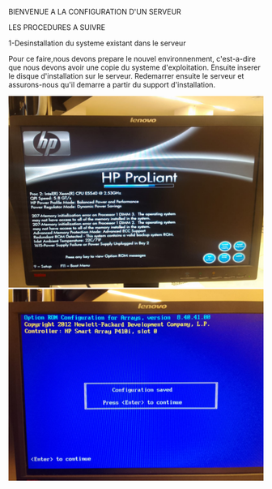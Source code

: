 
BIENVENUE A LA CONFIGURATION D'UN SERVEUR

LES PROCEDURES A SUIVRE


1-Desinstallation du systeme existant dans le serveur 


Pour ce faire,nous devons prepare le nouvel environnenment, c'est-a-dire que nous devons avoir une copie du systeme d'exploitation.
Ensuite inserer le disque d'installation sur le serveur. Redemarrer ensuite le serveur et assurons-nous qu'il demarre a partir du support d'installation.  


<img src="images/IMG-20230606-WA0005.jpg" width='' height=''>



<img src="images/IMG-20230606-WA0008.jpg" width='' height=''>







